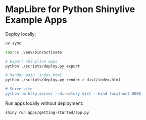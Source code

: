 # MapLibre for Python Shinylive Example Apps

Deploy locally:

```bash
uv sync

source .venv/bin/activate

# Export shinylive apps
python ./scripts/deploy.py export 

# Render main 'index.html'
python ./scripts/deploy.py render > dist/index.html '

# Serve site
python -m http.server --directory dist --bind localhost 8008
```

Run apps locally without deployment:

```bash
shiny run apps/getting-started/app.py
```
